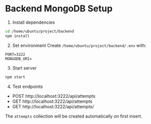# Backend MongoDB Setup

1) Install dependencies
```bash
cd /home/ubuntu/project/backend
npm install
```

2) Set environment
Create `/home/ubuntu/project/backend/.env` with:
```
PORT=3222
MONGODB_URI=
```

3) Start server
```bash
npm start
```

4) Test endpoints
- POST http://localhost:3222/api/attempts
- GET  http://localhost:3222/api/attempts
- GET  http://localhost:3222/api/attempts/<id>

The `attempts` collection will be created automatically on first insert.


